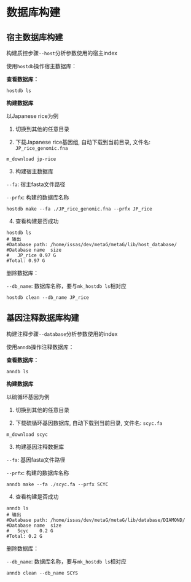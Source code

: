 # 数据库构建

## 宿主数据库构建

构建质控步骤`--host`分析参数使用的宿主index

使用`hostdb`操作宿主数据库：

**查看数据库：**

```shell
hostdb ls
```

**构建数据库**

以Japanese rice为例

1. 切换到其他的任意目录

2. 下载Japanese rice基因组, 自动下载到当前目录, 文件名: `JP_rice_genomic.fna`
```shell
m_download jp-rice
```
3. 构建宿主数据库

`--fa`: 宿主fasta文件路径

`--prfx`: 构建的数据库名称

```shell
hostdb make --fa ./JP_rice_genomic.fna --prfx JP_rice 
```
4. 查看构建是否成功
```shell
hostdb ls 
# 输出
#Database path: /home/issas/dev/metaG/metaG/lib/host_database/
#Database name	size 
#	JP_rice	0.97 G
#Total: 0.97 G
```

删除数据库：

`--db_name`: 数据库名称，要与`mk_hostdb ls`相对应

```
hostdb clean --db_name JP_rice
```

## 基因注释数据库构建

构建注释步骤`--database`分析参数使用的index

使用`anndb`操作注释数据库：

**查看数据库：**

```shell
anndb ls
```

**构建数据库**

以硫循环基因为例

1. 切换到其他的任意目录

2. 下载硫循环基因数据库, 自动下载到当前目录, 文件名: `scyc.fa`
```shell
m_download scyc
```
3. 构建基因注释数据库

`--fa`: 基因fasta文件路径

`--prfx`: 构建的数据库名称

```shell
anndb make --fa ./scyc.fa --prfx SCYC
```

4. 查看构建是否成功
```shell
anndb ls 
# 输出
#Database path: /home/issas/dev/metaG/metaG/lib/database/DIAMOND/
#Database name	size 
#	Scyc	0.2 G
#Total: 0.2 G
```

删除数据库：

`--db_name`: 数据库名称，要与`mk_hostdb ls`相对应

```shell
anndb clean --db_name SCYS
```